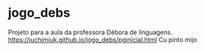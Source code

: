 # jogo_debs
 Projeto para a aula da professora Débora de linguagens.
 https://juchimiuk.github.io/jogo_debs/pginicial.html
Cu pinto mijo

